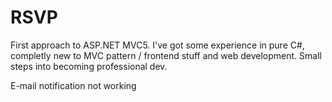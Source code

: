 # RSVP
First approach to ASP.NET MVC5.
I've got some experience in pure C#, completly new to MVC pattern / frontend stuff and web development. 
Small steps into becoming professional dev.

E-mail notification not working
